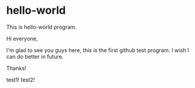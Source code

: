 # hello-world
This is hello-world program.

Hi everyone,

I'm glad to see you guys here, this is the first github test program. I wish I can do better in future.

Thanks!

test1!
test2!
